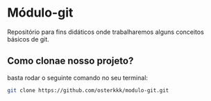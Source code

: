 # Módulo-git
Repositório para fins didáticos onde trabalharemos alguns conceitos básicos de git.

## Como clonae nosso projeto?
basta rodar o seguinte comando no seu terminal:
```sh
git clone https://github.com/osterkkk/modulo-git.git
```